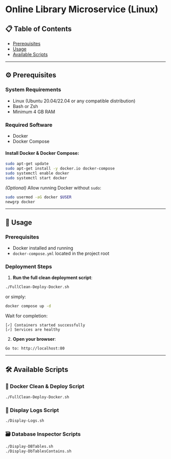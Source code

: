 # **Online Library Microservice (Linux)**

## 📋 Table of Contents
- [Prerequisites](#prerequisites)
- [Usage](#usage)
- [Available Scripts](#available-scripts)

---

## ⚙️ Prerequisites

### System Requirements
- Linux (Ubuntu 20.04/22.04 or any compatible distribution)
- Bash or Zsh
- Minimum 4 GB RAM

### Required Software
- Docker  
- Docker Compose  

#### Install Docker & Docker Compose:
```bash
sudo apt-get update
sudo apt-get install -y docker.io docker-compose
sudo systemctl enable docker
sudo systemctl start docker
```

*(Optional)* Allow running Docker without `sudo`:
```bash
sudo usermod -aG docker $USER
newgrp docker
```

---

## 📌 Usage

### Prerequisites
- Docker installed and running  
- `docker-compose.yml` located in the project root

### Deployment Steps

1. **Run the full clean deployment script**:
```bash
./FullClean-Deploy-Docker.sh
```

or simply:
```bash
docker compose up -d
```

Wait for completion:
```
[✓] Containers started successfully
[✓] Services are healthy
```

2. **Open your browser**:
```
Go to: http://localhost:80
```

---

## 🛠️ Available Scripts

### 🚀 Docker Clean & Deploy Script
```bash
./FullClean-Deploy-Docker.sh
```

### 🐞 Display Logs Script
```bash
./Display-Logs.sh
```

### 🗃️ Database Inspector Scripts
```bash
./Display-DBTables.sh
./Display-DbTablesContains.sh
```